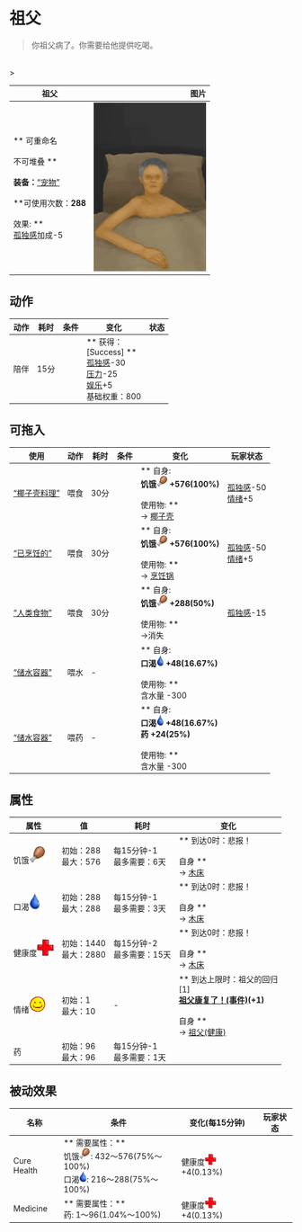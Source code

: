 # 祖父  
> 你祖父病了。你需要给他提供吃喝。  
<br>  
>   
  
  祖父  |   图片   
 ----  |  ----:   
 ** 可重命名 **<br><br>** 不可堆叠 **<br><br>**装备：**[“宠物”](eTag_Pet.md)<br><br>**可使用次数：**288<br><br>** 效果: **<br>[孤独感](Loneliness.md)加成-5  |  <img decoding="async" src="Sprite/GranfatherSick.png" href="a.md" style="max-width:300px;max-height:300px;">   
  
## 动作  
动作  |  耗时  |  条件  |  变化  |  状态  
----  |  ----  |  ----  |  ----  |  ----  
陪伴<br>  |  15分  |    |  ** 获得： **<br>** [Success]  **<br>[孤独感](Loneliness.md)-30<br>[压力](Stress.md)-25<br>[娱乐](Entertainment.md)+5<br>基础权重：800  |    
## 可拖入  
使用  |  动作  |  耗时  |  条件  |  变化  |  玩家状态  
----  |  ----  |  ----  |  ----  |  ----  |  ----  
[“椰子壳料理”](tag_MealCoconutShell.md)  |  喂食<br>  |  30分  |    |  ** 自身: **<br>饥饿<img decoding="async" src="Sprite/Hunger.png" href="a.md" style="max-width:20px;max-height:20px;">  +576(100%)<br><br>** 使用物: **<br>→ [椰子壳](CoconutShell.md)  |  [孤独感](Loneliness.md)-50<br>[情绪](Morale.md)+5  
[“已烹饪的”](tag_MealCookingpot.md)  |  喂食<br>  |  30分  |    |  ** 自身: **<br>饥饿<img decoding="async" src="Sprite/Hunger.png" href="a.md" style="max-width:20px;max-height:20px;">  +576(100%)<br><br>** 使用物: **<br>→ [烹饪锅](CookingPot.md)  |  [孤独感](Loneliness.md)-50<br>[情绪](Morale.md)+5  
[“人类食物”](tag_HumanFood.md)  |  喂食<br>  |  30分  |    |  ** 自身: **<br>饥饿<img decoding="async" src="Sprite/Hunger.png" href="a.md" style="max-width:20px;max-height:20px;">  +288(50%)<br><br>** 使用物: **<br>→消失  |  [孤独感](Loneliness.md)-15  
[“储水容器”](tag_WaterContainer.md)  |  喂水<br>  |  -  |    |  ** 自身: **<br>口渴<img decoding="async" src="Sprite/Thirst.png" href="a.md" style="max-width:20px;max-height:20px;">  +48(16.67%)<br><br>** 使用物: **<br>含水量  -300  |    
[“储水容器”](tag_WaterContainer.md)  |  喂药<br>  |  -  |    |  ** 自身: **<br>口渴<img decoding="async" src="Sprite/Thirst.png" href="a.md" style="max-width:20px;max-height:20px;">  +48(16.67%)<br>药  +24(25%)<br><br>** 使用物: **<br>含水量  -300  |    
## 属性   
属性  |  值  |  耗时  |  变化  
----  |  ----  |  ----  |  ----  
饥饿<img decoding="async" src="Sprite/Hunger.png" href="a.md" style="max-width:30px;max-height:30px;">  |  初始：288<br>最大：576  |  每15分钟-1<br>最多需要：6天  |  ** 到达0时：悲报！ **<br><br>** 自身 **<br>→ [木床](BedWooden.md)  
口渴<img decoding="async" src="Sprite/Thirst.png" href="a.md" style="max-width:30px;max-height:30px;">  |  初始：288<br>最大：288  |  每15分钟-1<br>最多需要：3天  |  ** 到达0时：悲报！ **<br><br>** 自身 **<br>→ [木床](BedWooden.md)  
健康度<img decoding="async" src="Sprite/Health.png" href="a.md" style="max-width:30px;max-height:30px;">  |  初始：1440<br>最大：2880  |  每15分钟-2<br>最多需要：15天  |  ** 到达0时：悲报！ **<br><br>** 自身 **<br>→ [木床](BedWooden.md)  
情绪<img decoding="async" src="Sprite/Content.png" href="a.md" style="max-width:30px;max-height:30px;">  |  初始：1<br>最大：10  |  -  |  ** 到达上限时：祖父的回归 **<br>** [1]  **<br>  [祖父康复了！(事件)](Event_OutroFarmer1.md)(+1)<br><br>** 自身 **<br>→ [祖父(健康)](GrandfatherHealthy.md)  
药  |  初始：96<br>最大：96  |  每15分钟-1<br>最多需要：1天  |    
## 被动效果  
名称  |  条件  |  变化(每15分钟)  |  玩家状态  
----  |  ----  |  ----  |  ----  
Cure Health  |  ** 需要属性：**<br>饥饿<img decoding="async" src="Sprite/Hunger.png" href="a.md" style="max-width:20px;max-height:20px;">: 432～576(75%～100%)<br>口渴<img decoding="async" src="Sprite/Thirst.png" href="a.md" style="max-width:20px;max-height:20px;">: 216～288(75%～100%)  |  健康度<img decoding="async" src="Sprite/Health.png" href="a.md" style="max-width:20px;max-height:20px;"> +4(0.13%)  |    
Medicine  |  ** 需要属性：**<br>药: 1～96(1.04%～100%)  |  健康度<img decoding="async" src="Sprite/Health.png" href="a.md" style="max-width:20px;max-height:20px;"> +4(0.13%)  |    


<script>document.title="祖父 - 卡牌生存百科 Card Survival Wiki";</script>